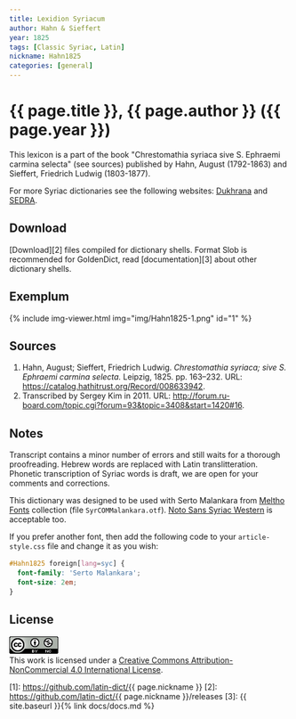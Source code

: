 ```yaml
---
title: Lexidion Syriacum
author: Hahn & Sieffert
year: 1825
tags: [Classic Syriac, Latin]
nickname: Hahn1825
categories: [general]
---
```

# {{ page.title }}, {{ page.author }} ({{ page.year }})

This lexicon is a part of the book "Chrestomathia syriaca sive S. Ephraemi carmina selecta" (see sources) published by Hahn, August (1792-1863) and Sieffert, Friedrich Ludwig (1803-1877).

For more Syriac dictionaries see the following websites: [Dukhrana](http://dukhrana.com/lexicon/search.php) and [SEDRA](http://sedra.bethmardutho.org/lexeme/get).


## Download

[Download][2] files compiled for dictionary shells<!-- or view [source files][1]-->. Format Slob is recommended for GoldenDict, read [documentation][3] about other dictionary shells.


## Exemplum

{% include img-viewer.html img="img/Hahn1825-1.png" id="1" %}
	

## Sources

1. Hahn, August; Sieffert, Friedrich Ludwig. _Chrestomathia syriaca; sive S. Ephraemi carmina selecta._ Leipzig, 1825. pp. 163–232. URL: <https://catalog.hathitrust.org/Record/008633942>.
1. Transcribed by Sergey Kim in 2011. URL: <http://forum.ru-board.com/topic.cgi?forum=93&topic=3408&start=1420#16>.


## Notes

Transcript contains a minor number of errors and still waits for a thorough proofreading. Hebrew words are replaced with Latin translitteration. Phonetic transcription of Syriac words is draft, we are open for your comments and corrections.

This dictionary was designed to be used with Serto Malankara from [Meltho Fonts](https://bethmardutho.org/resources/syriacpc/) collection (file `SyrCOMMalankara.otf`). [Noto Sans Syriac Western](https://fonts.google.com/earlyaccess#Noto+Sans+Syriac+Western) is acceptable too.

If you prefer another font, then add the following code to your `article-style.css` file and change it as you wish:

```css
#Hahn1825 foreign[lang=syc] {
  font-family: 'Serto Malankara';
  font-size: 2em;
}
```


## License

[![CC BY-NC](/assets/img/license-by-nc.png)](https://creativecommons.org/licenses/by-nc/4.0/)\
This work is licensed under a [Creative Commons Attribution-NonCommercial 4.0 International License](https://creativecommons.org/licenses/by-nc/4.0/).


[1]: https://github.com/latin-dict/{{ page.nickname }}
[2]: https://github.com/latin-dict/{{ page.nickname }}/releases
[3]: {{ site.baseurl }}{% link docs/docs.md %}
